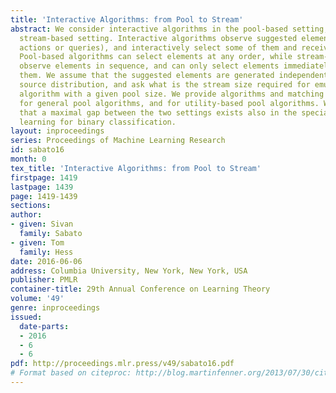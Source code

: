 ```yaml
---
title: 'Interactive Algorithms: from Pool to Stream'
abstract: We consider interactive algorithms in the pool-based setting, and in the
  stream-based setting. Interactive algorithms observe suggested elements (representing
  actions or queries), and interactively select some of them and receive responses.
  Pool-based algorithms can select elements at any order, while stream-based algorithms
  observe elements in sequence, and can only select elements immediately after observing
  them. We assume that the suggested elements are generated independently from some
  source distribution, and ask what is the stream size required for emulating a pool
  algorithm with a given pool size. We provide algorithms and matching lower bounds
  for general pool algorithms, and for utility-based pool algorithms. We further show
  that a maximal gap between the two settings exists also in the special case of active
  learning for binary classification.
layout: inproceedings
series: Proceedings of Machine Learning Research
id: sabato16
month: 0
tex_title: 'Interactive Algorithms: from Pool to Stream'
firstpage: 1419
lastpage: 1439
page: 1419-1439
sections: 
author:
- given: Sivan
  family: Sabato
- given: Tom
  family: Hess
date: 2016-06-06
address: Columbia University, New York, New York, USA
publisher: PMLR
container-title: 29th Annual Conference on Learning Theory
volume: '49'
genre: inproceedings
issued:
  date-parts:
  - 2016
  - 6
  - 6
pdf: http://proceedings.mlr.press/v49/sabato16.pdf
# Format based on citeproc: http://blog.martinfenner.org/2013/07/30/citeproc-yaml-for-bibliographies/
---
```

